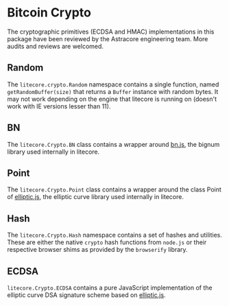 # Bitcoin Crypto

The cryptographic primitives (ECDSA and HMAC) implementations in this package have been reviewed by the Astracore engineering team. More audits and reviews are welcomed.

## Random

The `litecore.crypto.Random` namespace contains a single function, named `getRandomBuffer(size)` that returns a `Buffer` instance with random bytes. It may not work depending on the engine that litecore is running on (doesn't work with IE versions lesser than 11).

## BN

The `litecore.Crypto.BN` class contains a wrapper around [bn.js](https://github.com/indutny/bn.js), the bignum library used internally in litecore.

## Point

The `litecore.Crypto.Point` class contains a wrapper around the class Point of [elliptic.js](https://github.com/indutny/elliptic), the elliptic curve library used internally in litecore.

## Hash

The `litecore.Crypto.Hash` namespace contains a set of hashes and utilities. These are either the native `crypto` hash functions from `node.js` or their respective browser shims as provided by the `browserify` library.

## ECDSA

`litecore.Crypto.ECDSA` contains a pure JavaScript implementation of the elliptic curve DSA signature scheme based on [elliptic.js](https://github.com/indutny/elliptic).

